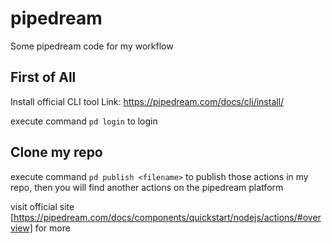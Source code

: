 # pipedream
Some pipedream code for my workflow

## First of All
Install official CLI tool  Link: https://pipedream.com/docs/cli/install/

execute command ` pd login ` to login

## Clone my repo

execute command ` pd publish <filename> ` to publish those actions in my repo, then you will find another actions on the pipedream platform

visit official site [https://pipedream.com/docs/components/quickstart/nodejs/actions/#overview] for more
